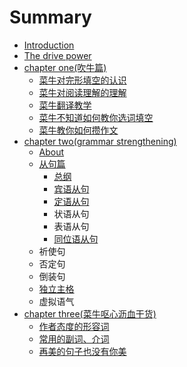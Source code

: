# Summary

* [Introduction](README.md)
* [The drive power](the-drive-power.md)
* [chapter one\(吹牛篇\)](chapter-one.md)
  * [菜牛对完形填空的认识](chapter-one/cai-niu-dui-wan-xing-tian-kong-de-ren-shi.md)
  * [菜牛对阅读理解的理解](chapter-one/cai-niu-dui-yue-du-li-jie-de-li-jie.md)
  * [菜牛翻译教学](chapter-one/cai-niu-fan-yi-jiao-xue.md)
  * [菜牛不知道如何教你选词填空](chapter-one/cai-niu-bu-zhi-dao-ru-he-jiao-ni-xuan-ci-tian-kong.md)
  * [菜牛教你如何攒作文](chapter-one/cai-niu-jiao-ni-ru-he-zan-zuo-wen.md)
* [chapter two\(grammar strengthening\)](chapter-twogrammar-strengthening.md)
  * [About](chapter-twogrammar-strengthening/about.md)
  * [从句篇](chapter-twogrammar-strengthening/cong-ju-pian.md)
    * [总纲](chapter-twogrammar-strengthening/cong-ju-pian/zong-gang.md)
    * [宾语从句](chapter-twogrammar-strengthening/cong-ju-pian/bin-yu-cong-ju.md)
    * [定语从句](chapter-twogrammar-strengthening/cong-ju-pian/ding-yu-cong-ju.md)
    * 状语从句
    * 表语从句
    * [同位语从句](chapter-twogrammar-strengthening/cong-ju-pian/tong-wei-yu-cong-ju.md)
  * 祈使句
  * 否定句
  * 倒装句
  * [独立主格](chapter-twogrammar-strengthening/du-li-zhu-ge.md)
  * 虚拟语气
* [chapter three\(菜牛呕心沥血干货\)](chapter-threecai-niu-ou-xin-li-xie-gan-8d2729.md)
  * [作者态度的形容词](chapter-threecai-niu-ou-xin-li-xie-gan-8d2729/zuo-zhe-tai-du-de-xing-rong-ci.md)
  * [常用的副词、介词](chapter-threecai-niu-ou-xin-li-xie-gan-8d2729/chang-yong-de-fu-ci-3001-jie-ci.md)
  * [再美的句子也没有你美](chapter-threecai-niu-ou-xin-li-xie-gan-8d2729/zai-mei-de-ju-zi-ye-mei-you-ni-mei.md)

